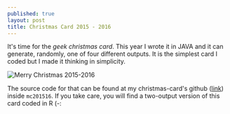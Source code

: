 ```yaml
---
published: true
layout: post
title: Christmas Card 2015 - 2016
---
```


It's time for the <em>geek christmas card</em>. This year I wrote it in JAVA and it can generate, randomly, one of four different outputs. It is the simplest card I coded but I made it thinking in simplicity.

![Merry Christmas 2015-2016]({{baseurl}}/assets/mc201516.png)

The source code for that can be found at my christmas-card's github (<a href="https://github.com/carleshf/christmasCards">link</a>) inside <code>mc201516</code>. If you take care, you will find a two-output version of this card coded in R (-:
